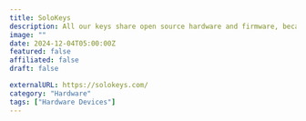 ```yaml
---
title: SoloKeys
description: All our keys share open source hardware and firmware, because we believe that security should be more open, especially when it comes to hardware.
image: ""
date: 2024-12-04T05:00:00Z
featured: false
affiliated: false
draft: false

externalURL: https://solokeys.com/
category: "Hardware"
tags: ["Hardware Devices"]
---
```


